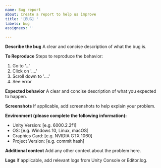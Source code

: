 ```yaml
---
name: Bug report
about: Create a report to help us improve
title: '[BUG] '
labels: bug
assignees: ''

---
```


**Describe the bug**
A clear and concise description of what the bug is.

**To Reproduce**
Steps to reproduce the behavior:
1. Go to '...'
2. Click on '....'
3. Scroll down to '....'
4. See error

**Expected behavior**
A clear and concise description of what you expected to happen.

**Screenshots**
If applicable, add screenshots to help explain your problem.

**Environment (please complete the following information):**
 - Unity Version: [e.g. 6000.2.2f1]
 - OS: [e.g. Windows 10, Linux, macOS]
 - Graphics Card: [e.g. NVIDIA GTX 1060]
 - Project Version: [e.g. commit hash]

**Additional context**
Add any other context about the problem here.

**Logs**
If applicable, add relevant logs from Unity Console or Editor.log.
